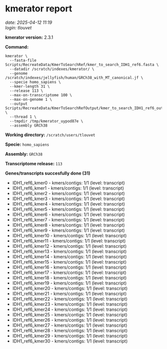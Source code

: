 # kmerator report
*date: 2025-04-12 11:19*  
*login: tlouvet*

**kmerator version:** 2.3.1

**Command:**

```
kmerator \
  --fasta-file Scripts/RecreateData/KmerToSearchRef/kmer_to_search_IDH1_ref6.fasta \
  --datadir /scratch/indexes/kmerator/ \
  --genome /scratch/indexes/jellyfish/human/GRCh38_with_MT_canonical.jf \
  --specie homo_sapiens \
  --kmer-length 31 \
  --release 113 \
  --max-on-transcriptome 100 \
  --max-on-genome 1 \
  --output Scripts/RecreateData/KmerToSearchRefOutput/kmer_to_search_IDH1_ref6_output \
  --thread 1 \
  --tmpdir /tmp/kmerator_uypod87e \
  --assembly GRCh38
```

**Working directory:** `/scratch/users/tlouvet`

**Specie:** `homo_sapiens`

**Assembly:** `GRCh38`

**Transcriptome release:** `113`

**Genes/transcripts succesfully done (31)**

- IDH1_ref6_kmer0 - kmers/contigs: 1/1 (level: transcript)
- IDH1_ref6_kmer1 - kmers/contigs: 1/1 (level: transcript)
- IDH1_ref6_kmer2 - kmers/contigs: 1/1 (level: transcript)
- IDH1_ref6_kmer3 - kmers/contigs: 1/1 (level: transcript)
- IDH1_ref6_kmer4 - kmers/contigs: 1/1 (level: transcript)
- IDH1_ref6_kmer5 - kmers/contigs: 1/1 (level: transcript)
- IDH1_ref6_kmer6 - kmers/contigs: 1/1 (level: transcript)
- IDH1_ref6_kmer7 - kmers/contigs: 1/1 (level: transcript)
- IDH1_ref6_kmer8 - kmers/contigs: 1/1 (level: transcript)
- IDH1_ref6_kmer9 - kmers/contigs: 1/1 (level: transcript)
- IDH1_ref6_kmer10 - kmers/contigs: 1/1 (level: transcript)
- IDH1_ref6_kmer11 - kmers/contigs: 1/1 (level: transcript)
- IDH1_ref6_kmer12 - kmers/contigs: 1/1 (level: transcript)
- IDH1_ref6_kmer13 - kmers/contigs: 1/1 (level: transcript)
- IDH1_ref6_kmer14 - kmers/contigs: 1/1 (level: transcript)
- IDH1_ref6_kmer15 - kmers/contigs: 1/1 (level: transcript)
- IDH1_ref6_kmer16 - kmers/contigs: 1/1 (level: transcript)
- IDH1_ref6_kmer17 - kmers/contigs: 1/1 (level: transcript)
- IDH1_ref6_kmer18 - kmers/contigs: 1/1 (level: transcript)
- IDH1_ref6_kmer19 - kmers/contigs: 1/1 (level: transcript)
- IDH1_ref6_kmer20 - kmers/contigs: 1/1 (level: transcript)
- IDH1_ref6_kmer21 - kmers/contigs: 1/1 (level: transcript)
- IDH1_ref6_kmer22 - kmers/contigs: 1/1 (level: transcript)
- IDH1_ref6_kmer23 - kmers/contigs: 1/1 (level: transcript)
- IDH1_ref6_kmer24 - kmers/contigs: 1/1 (level: transcript)
- IDH1_ref6_kmer25 - kmers/contigs: 1/1 (level: transcript)
- IDH1_ref6_kmer26 - kmers/contigs: 1/1 (level: transcript)
- IDH1_ref6_kmer27 - kmers/contigs: 1/1 (level: transcript)
- IDH1_ref6_kmer28 - kmers/contigs: 1/1 (level: transcript)
- IDH1_ref6_kmer29 - kmers/contigs: 1/1 (level: transcript)
- IDH1_ref6_kmer30 - kmers/contigs: 1/1 (level: transcript)
